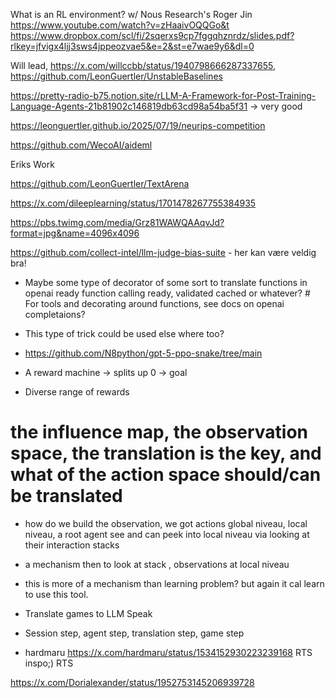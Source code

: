What is an RL environment? w/ Nous Research's Roger Jin https://www.youtube.com/watch?v=zHaaivOQQGo&t
https://www.dropbox.com/scl/fi/2sqerxs9cp7fggqhznrdz/slides.pdf?rlkey=jfvigx4ljj3sws4jppeozvae5&e=2&st=e7wae9y6&dl=0

Will lead, https://x.com/willccbb/status/1940798666287337655, https://github.com/LeonGuertler/UnstableBaselines

https://pretty-radio-b75.notion.site/rLLM-A-Framework-for-Post-Training-Language-Agents-21b81902c146819db63cd98a54ba5f31 -> very good

https://leonguertler.github.io/2025/07/19/neurips-competition

https://github.com/WecoAI/aideml

Eriks Work

https://github.com/LeonGuertler/TextArena

https://x.com/dileeplearning/status/1701478267755384935

https://pbs.twimg.com/media/Grz81WAWQAAqvJd?format=jpg&name=4096x4096

https://github.com/collect-intel/llm-judge-bias-suite - her kan være veldig bra!

- Maybe some type of decorator of some sort to translate functions in openai ready function calling ready, validated cached or whatever? # For tools and decorating around functions, see docs on openai completaions?

- This type of trick could be used else where too?

- https://github.com/N8python/gpt-5-ppo-snake/tree/main

- A reward machine
  -> splits up 0 -> goal
- Diverse range of rewards

# the influence map, the observation space, the translation is the key, and what of the action space should/can be translated

- how do we build the observation, we got actions global niveau, local niveau, a root agent see and can peek into local niveau via looking at their interaction stacks
- a mechanism then to look at stack , observations at local niveau
- this is more of a mechanism than learning problem? but again it cal learn to use this tool.
- Translate games to LLM Speak
- Session step, agent step, translation step, game step

- hardmaru https://x.com/hardmaru/status/1534152930223239168 RTS inspo;)
  RTS

https://x.com/Dorialexander/status/1952753145206939728
